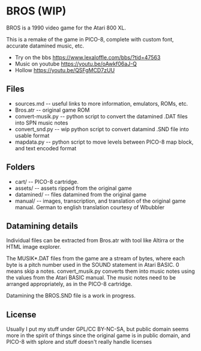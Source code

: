# BROS (WIP)

BROS is a 1990 video game for the Atari 800 XL. 

This is a remake of the game in PICO-8, complete with custom font, accurate datamined music, etc. 

- Try on the bbs https://www.lexaloffle.com/bbs/?tid=47563
- Music on youtube https://youtu.be/oAwkf06aJ-Q
- Hollow https://youtu.be/QSFgMCD7zUU

## Files
- sources.md -- useful links to more information, emulators, ROMs, etc.
- Bros.atr -- original game ROM
- convert-musik.py -- python script to convert the datamined .DAT files into SPN music notes
- convert_snd.py -- wip python script to convert datamind .SND file into usable format
- mapdata.py -- python script to move levels between PICO-8 map block, and text encoded format

## Folders
- cart/ -- PICO-8 cartridge.
- assets/ -- assets ripped from the original game
- datamined/ -- files datamined from the original game
- manual/ -- images, transcription, and translation of the original game manual. German to english translation courtesy of Wbubbler

## Datamining details
Individual files can be extracted from Bros.atr with tool like Altirra or the HTML image explorer.

The MUSIK*.DAT files from the game are a stream of bytes, where each byte is a pitch number used in the SOUND statement in Atari BASIC. 0 means skip a notes. convert_musik.py converts them into music notes using the values from the Atari BASIC manual. The music notes need to be arranged appropriately, as in the PICO-8 cartridge.

Datamining the BROS.SND file is a work in progress.

## License
Usually I put my stuff under GPL/CC BY-NC-SA, but public domain seems more in the spirit of things since the original game is in public domain, and PICO-8 with splore and stuff doesn't really handle licenses

